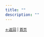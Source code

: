```yaml
---
title: ""
description: ""
---
```

<small><a href="javascript:void(0)" onclick="window.history.back()">←返回</a> | <a href="/">首页</a></small>
